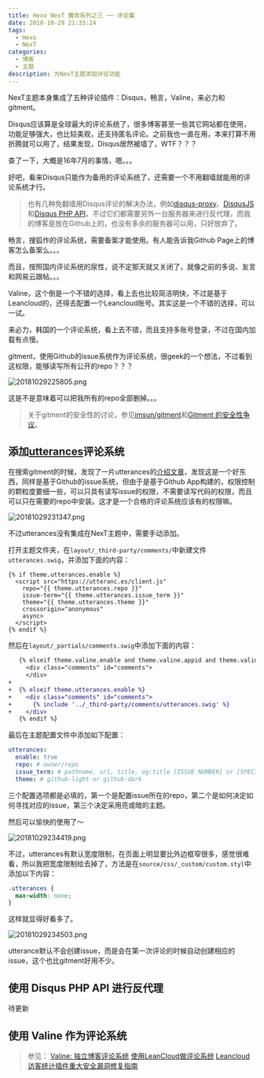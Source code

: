 ```yaml
---
title: Hexo NexT 魔改系列之三 ── 评论篇
date: 2018-10-29 21:33:24
tags:
  - Hexo
  - NexT
categories:
  - 博客
  - 主题
description: 为NexT主题添加评论功能
---
```


NexT主题本身集成了五种评论插件：Disqus，畅言，Valine，来必力和gitment。

Disqus应该算是全球最大的评论系统了，很多博客甚至一些其它网站都在使用，功能足够强大，也比较美观，还支持匿名评论。之前我也一直在用，本来打算不用折腾就可以用了，结果发现，Disqus居然被墙了，WTF？？？

查了一下，大概是16年7月的事情，嗯。。。

好吧，看来Disqus只能作为备用的评论系统了，还需要一个不用翻墙就能用的评论系统才行。

> 也有几种免翻墙用Disqus评论的解决办法，例如[disqus-proxy][1]、[DisqusJS][2]和[Disqus PHP API][3]，不过它们都需要另外一台服务器来进行反代理，而我的博客是放在Github上的，也没有多余的服务器可以用，只好放弃了。

畅言，搜狐作的评论系统，需要备案才能使用。有人能告诉我Github Page上的博客怎么备案么。。。

而且，按照国内评论系统的尿性，说不定那天就又关闭了，就像之前的多说、友言和网易云跟帖。。。

Valine，这个倒是一个不错的选择，看上去也比较简洁明快，不过是基于Leancloud的，还得去配置一个Leancloud账号。其实这是一个不错的选择，可以一试。

来必力，韩国的一个评论系统，看上去不错，而且支持多账号登录，不过在国内加载有点慢。

gitment，使用Github的issue系统作为评论系统，很geek的一个想法，不过看到这权限，能够读写所有公开的repo？？？

![20181029225805.png](https://i.loli.net/2018/10/29/5bd71ffe5a211.png)

这是不是意味着可以把我所有的repo全部删掉。。。

> 关于gitment的安全性的讨论，参见[imsun/gitment][4]和[Gitment 的安全性争议][5]。

## 添加[utterances][7]评论系统

在搜索gitment的时候，发现了一片utterances的[介绍文章][6]，发现这是一个好东西，同样是基于Github的issue系统，但由于是基于Github App构建的，权限控制的颗粒度要细一些，可以只具有读写issue的权限，不需要读写代码的权限，而且可以只在需要的repo中安装。这才是一个合格的评论系统应该有的权限嘛。

![20181029231347.png](https://i.loli.net/2018/10/29/5bd723ae73cb3.png)

不过utterances没有集成在NexT主题中，需要手动添加。

打开主题文件夹，在`layout/_third-party/comments/`中新建文件`utterances.swig`，并添加下面的内容：

```twig
{% if theme.utterances.enable %}
  <script src="https://utteranc.es/client.js"
    repo="{{ theme.utterances.repo }}"
    issue-term="{{ theme.utterances.issue_term }}"
    theme="{{ theme.utterances.theme }}"
    crossorigin="anonymous"
    async>
  </script>
{% endif %}
```

然后在`layout/_partials/comments.swig`中添加下面的内容：

```patch
   {% elseif theme.valine.enable and theme.valine.appid and theme.valine.appkey %}
     <div class="comments" id="comments">
     </div>
+
+  {% elseif theme.utterances.enable %}
+    <div class="comments" id="comments">
+      {% include '../_third-party/comments/utterances.swig' %}
+    </div>
   {% endif %}
```

最后在主题配置文件中添加如下配置：

```yml
utterances:
  enable: true
  repo: # owner/repo
  issue_term: # pathname, url, title, og:title [ISSUE NUMBER] or [SPECIFIC TERM]
  theme: # github-light or github-dark
```

三个配置选项都是必填的，第一个是配置issue所在的repo，第二个是如何决定如何寻找对应的issue，第三个决定采用亮或暗的主题。

然后可以愉快的使用了～

![20181029234419.png](https://i.loli.net/2018/10/29/5bd72ad402e66.png)

不过，utterances有默认宽度限制，在页面上明显要比外边框窄很多，感觉很难看，所以我把宽度限制给去掉了，方法是在`source/css/_custom/custom.styl`中添加以下内容：

```css
.utterances {
  max-width: none;
}
```

这样就显得好看多了。

![20181029234503.png](https://i.loli.net/2018/10/29/5bd72b0093ab9.png)

utterance默认不会创建issue，而是会在第一次评论的时候自动创建相应的issue，这个也比gitment好用不少。

## 使用 Disqus PHP API 进行反代理

待更新

## 使用 Valine 作为评论系统

> 参见：
> [Valine: 独立博客评论系统][8]
> [使用LeanCloud做评论系统][9]
> [Leancloud访客统计插件重大安全漏洞修复指南][10]


[1]: https://github.com/ciqulover/disqus-proxy
[2]: https://github.com/SUkkaW/DisqusJS
[3]: https://github.com/fooleap/disqus-php-api
[4]: https://github.com/imsun/gitment#is-it-safe-to-make-my-client-secret-public
[5]: https://blog.wolfogre.com/posts/security-problem-of-gitment
[6]: http://www.xianmin.org/post/utterances-comment-system
[7]: https://utteranc.es
[8]: https://panjunwen.com/diy-a-comment-system
[9]: https://panjunwen.com/from-disqus-to-leancloud
[10]: https://leaferx.online/2018/02/11/lc-security